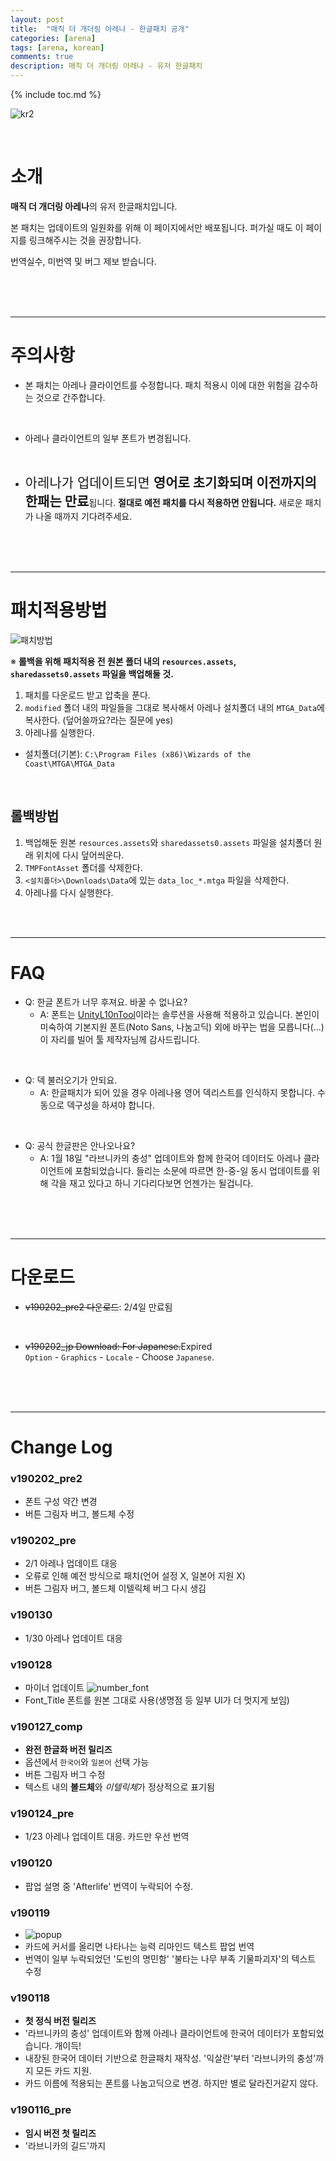 ```yaml
---
layout: post
title:  "매직 더 개더링 아레나 - 한글패치 공개"
categories: [arena]
tags: [arena, korean]
comments: true
description: 매직 더 개더링 아레나 - 유저 한글패치
---
```


<style>
span.emphasis {
  font-size: 150%;
}
</style>

{% include toc.md %}

![kr2](/assets/images/arena/kr2.png)

<br>

# 소개
**매직 더 개더링 아레나**의 유저 한글패치입니다.

본 패치는 업데이트의 일원화를 위해 이 페이지에서만 배포됩니다. 퍼가실 때도 이 페이지를 링크해주시는 것을 권장합니다.

번역실수, 미번역 및 버그 제보 받습니다.

<br><br><br>

------------------------------------

# **주의사항**
* 본 패치는 아레나 클라이언트를 수정합니다. 패치 적용시 이에 대한 위험을 감수하는 것으로 간주합니다.

<br>

* 아레나 클라이언트의 일부 폰트가 변경됩니다.

<br>

* <span class="emphasis"  markdown="1">아레나가 업데이트되면 **영어로 초기화되며 이전까지의 한패는 만료**</span>됩니다. **절대로 예전 패치를 다시 적용하면 안됩니다.** 새로운 패치가 나올 때까지 기다려주세요.

<br><br><br>

------------------------------------

# 패치적용방법
![패치방법](/assets/images/arena/patch1.png)

※ **롤백을 위해 패치적용 전 원본 폴더 내의 `resources.assets`, `sharedassets0.assets` 파일을 백업해둘 것.**

 1. 패치를 다운로드 받고 압축을 푼다.
 1. `modified` 폴더 내의 파일들을 그대로 복사해서 아레나 설치폴더 내의 `MTGA_Data`에 복사한다. (덮어쓸까요?라는 질문에 yes)
 1. 아레나를 실행한다.  

 * 설치폴더(기본): `C:\Program Files (x86)\Wizards of the Coast\MTGA\MTGA_Data`

<br>

## 롤백방법
 1. 백업해둔 원본 `resources.assets`와 `sharedassets0.assets` 파일을 설치폴더 원래 위치에 다시 덮어씌운다. 
 1. `TMPFontAsset` 폴더를 삭제한다.
 1. `<설치폴더>\Downloads\Data`에 있는 `data_loc_*.mtga` 파일을 삭제한다.
 1. 아레나를 다시 실행한다.
  
<br><br>

------------------------------------

# FAQ 
 * Q: 한글 폰트가 너무 후져요. 바꿀 수 없나요?
   * A: 폰트는 [UnityL10nTool](https://github.com/dmc31a42/UnityL10nTool/wiki/Home-ko-KR)이라는 솔루션을 사용해 적용하고 있습니다. 본인이 미숙하여 기본지원 폰트(Noto Sans, 나눔고딕) 외에 바꾸는 법을 모릅니다(...) 이 자리를 빌어 툴 제작자님께 감사드립니다.

 <br>
 
* Q: 덱 불러오기가 안되요.
   * A: 한글패치가 되어 있을 경우 아레나용 영어 덱리스트를 인식하지 못합니다. 수동으로 덱구성을 하셔야 합니다.
 
 <br>

 * Q: 공식 한글판은 안나오나요?
   * A: 1월 18일 "라브니카의 충성" 업데이트와 함께 한국어 데이터도 아레나 클라이언트에 포함되었습니다. 들리는 소문에 따르면 한-중-일 동시 업데이트를 위해 각을 재고 있다고 하니 기다리다보면 언젠가는 될겁니다.

<br><br><br>

------------------------------------

# **다운로드**
 * ~~v190202_pre2 다운로드~~: 2/4일 만료됨
 
 <br>
 
 * ~~v190202_jp Download: For Japanese.~~Expired  
 `Option` - `Graphics` - `Locale` - Choose `Japanese`.

<br><br><br>

------------------------------------

# Change Log
### v190202_pre2
* 폰트 구성 약간 변경
* 버튼 그림자 버그, 볼드체 수정

### v190202_pre
* 2/1 아레나 업데이트 대응
* 오류로 인해 예전 방식으로 패치(언어 설정 X, 일본어 지원 X)
* 버튼 그림자 버그, 볼드체 이텔릭체 버그 다시 생김

### v190130
* 1/30 아레나 업데이트 대응

### v190128
* 마이너 업데이트
![number_font](/assets/images/arena/number_font.png)
* Font_Title 폰트를 원본 그대로 사용(생명점 등 일부 UI가 더 멋지게 보임)

### v190127_comp
* **완전 한글화 버전 릴리즈**
* 옵션에서 `한국어`와 `일본어` 선택 가능
* 버튼 그림자 버그 수정
* 텍스트 내의 **볼드체**와 *이텔릭체*가 정상적으로 표기됨

### v190124_pre
* 1/23 아레나 업데이트 대응. 카드만 우선 번역

### v190120
* 팝업 설명 중 'Afterlife' 번역이 누락되어 수정.

### v190119
* ![popup](/assets/images/arena/remind_popup.png)
* 카드에 커서를 올리면 나타나는 능력 리마인드 텍스트 팝업 번역
* 번역이 일부 누락되었던 '도빈의 명민함' '불타는 나무 부족 기물파괴자'의 텍스트 수정

### v190118
* **첫 정식 버전 릴리즈**
* '라브니카의 충성' 업데이트와 함께 아레나 클라이언트에 한국어 데이터가 포함되었습니다. 개이득!
* 내장된 한국어 데이터 기반으로 한글패치 재작성. '익살란'부터 '라브니카의 충성'까지 모든 카드 지원.
* 카드 이름에 적용되는 폰트를 나눔고딕으로 변경. 하지만 별로 달라진거같지 않다.

### v190116_pre
* **임시 버전 첫 릴리즈**
* '라브니카의 길드'까지
